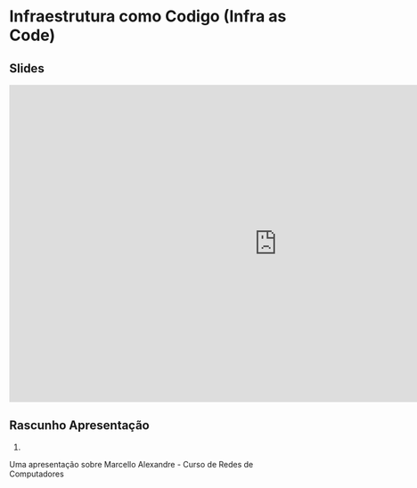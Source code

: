 # Infraestrutura como Codigo (Infra as Code)

## Slides

<iframe src="https://docs.google.com/presentation/d/e/2PACX-1vRb73ktC84Uic58ca7TcSaxW03oldwEP3Sece9kMDDqkfchfVJjseCp7ohcgLUQUWR3X6kd2O-dZEOg/embed?start=false&loop=false&delayms=3000" frameborder="0" width="960" height="569" allowfullscreen="true" mozallowfullscreen="true" webkitallowfullscreen="true"></iframe>

## Rascunho Apresentação

1. 
Uma apresentação sobre 
Marcello Alexandre - Curso de Redes de Computadores
